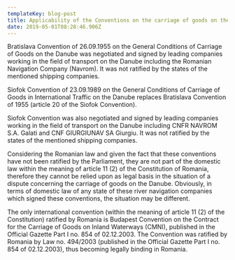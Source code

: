 ```yaml
---
templateKey: blog-post
title: Applicability of the Conventions on the carriage of goods on the Danube.
date: 2019-05-01T08:28:46.906Z
---
```

Bratislava Convention of 26.09.1955 on the General Conditions of Carriage of Goods on the Danube was negotiated and signed by leading companies working in the field of transport on the Danube including the Romanian Navigation Company (Navrom). It was not ratified by the states of the mentioned shipping companies.

Siofok Convention of 23.09.1989 on the General Conditions of Carriage of Goods in International Traffic on the Danube replaces Bratislava Convention of 1955 (article 20 of the Siofok Convention).

Siofok Convention was also negotiated and signed by leading companies working in the field of transport on the Danube including CNFR NAVROM S.A. Galati and CNF GIURGIUNAV SA Giurgiu. It was not ratified by the states of the mentioned shipping companies.

Considering the Romanian law and given the fact that these conventions have not been ratified by the Parliament, they are not part of the domestic law within the meaning of article 11 (2) of the Constitution of Romania, therefore they cannot be relied upon as legal basis in the situation of a dispute concerning the carriage of goods on the Danube. Obviously, in terms of domestic law of any state of these river navigation companies which signed these conventions, the situation may be different.

The only international convention (within the meaning of article 11 (2) of the Constitution) ratified by Romania is Budapest Convention on the Contract for the Carriage of Goods on Inland Waterways (CMNI), published in the Official Gazette Part I no. 854 of 02.12.2003. The Convention was ratified by Romania by Law no. 494/2003 (published in the Official Gazette Part I no. 854 of 02.12.2003), thus becoming legally binding in Romania.
